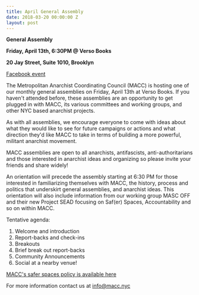 ```yaml
---
title: April General Assembly
date: 2018-03-20 00:00:00 Z
layout: post
---
```


**General Assembly**

**Friday, April 13th, 6:30PM @ Verso Books**

**20 Jay Street, Suite 1010, Brooklyn**

[Facebook event](https://www.facebook.com/events/733421170197541/)

The Metropolitan Anarchist Coordinating Council (MACC) is hosting one of our monthly general assemblies on Friday, April 13th at Verso Books. If you haven't attended before, these assemblies are an opportunity to get plugged in with MACC, its various committees and working groups, and other NYC based anarchist projects. 

As with all assemblies, we encourage everyone to come with ideas about what they would like to see for future campaigns or actions and what direction they'd like MACC to take in terms of building a more powerful, militant anarchist movement.

MACC assemblies are open to all anarchists, antifascists, anti-authoritarians and those interested in anarchist ideas and organizing so please invite your friends and share widely!

An orientation will precede the assembly starting at 6:30 PM for those interested in familiarizing themselves with MACC, the history, process and politics that underskirt general assemblies, and anarchist ideas. This orientation will also include information from our working group MASC OFF and their new Project SEAD focusing on Saf(er) Spaces, Accountability and so on within MACC. 

Tentative agenda:
1. Welcome and introduction
2. Report-backs and check-ins
3. Breakouts
4. Brief break out report-backs 
5. Community Announcements
6. Social at a nearby venue! 

[MACC's safer spaces policy is available here](/safer-spaces)

For more information contact us at info@macc.nyc
